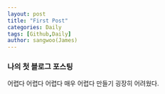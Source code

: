 ```yaml
---
layout: post
title: "First Post"
categories: Daily
tags: [Github,Daily]
author: sangwoo(James)
---
```


### 나의 첫 블로그 포스팅
어렵다 어렵다 어렵다
매우 어렵다
만들기 굉장히 어려웠다.
